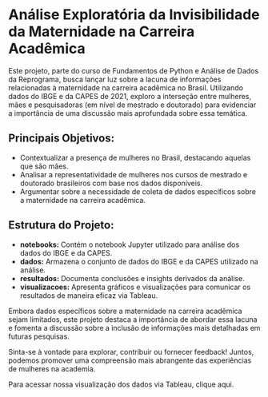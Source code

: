 # Análise Exploratória da Invisibilidade da Maternidade na Carreira Acadêmica

Este projeto, parte do curso de Fundamentos de Python e Análise de Dados da Reprograma, busca lançar luz sobre a lacuna de informações relacionadas à maternidade na carreira acadêmica no Brasil. Utilizando dados do IBGE e da CAPES de 2021, exploro a interseção entre mulheres, mães e pesquisadoras (em nível de mestrado e doutorado) para evidenciar a importância de uma discussão mais aprofundada sobre essa temática.

## Principais Objetivos:
- Contextualizar a presença de mulheres no Brasil, destacando aquelas que são mães.
- Analisar a representatividade de mulheres nos cursos de mestrado e doutorado brasileiros com base nos dados disponíveis.
- Argumentar sobre a necessidade de coleta de dados específicos sobre a maternidade na carreira acadêmica.

## Estrutura do Projeto:
- **notebooks:** Contém o notebook Jupyter utilizado para análise dos dados do IBGE e da CAPES.
- **dados:** Armazena o conjunto de dados do IBGE e da CAPES utilizado na análise.
- **resultados:** Documenta conclusões e insights derivados da análise.
- **visualizacoes:** Apresenta gráficos e visualizações para comunicar os resultados de maneira eficaz via Tableau.

Embora dados específicos sobre a maternidade na carreira acadêmica sejam limitados, este projeto destaca a importância de abordar essa lacuna e fomenta a discussão sobre a inclusão de informações mais detalhadas em futuras pesquisas.

Sinta-se à vontade para explorar, contribuir ou fornecer feedback! Juntos, podemos promover uma compreensão mais abrangente das experiências de mulheres na academia.

Para acessar nossa visualização dos dados via Tableau, clique aqui.
